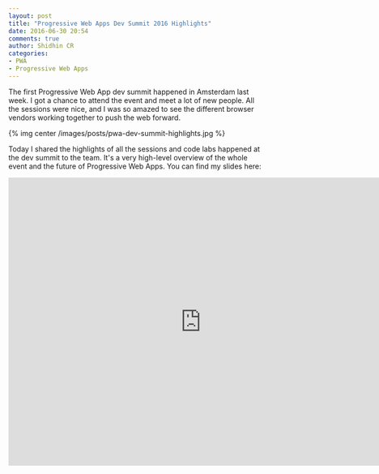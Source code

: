 ```yaml
---
layout: post
title: "Progressive Web Apps Dev Summit 2016 Highlights"
date: 2016-06-30 20:54
comments: true
author: Shidhin CR
categories: 
- PWA
- Progressive Web Apps
---
```


The first Progressive Web App dev summit happened in Amsterdam last week. I got a chance to attend the event and meet a lot of new people. All the sessions were nice, and I was so amazed to see the different browser vendors working together to push the web forward.

{% img center /images/posts/pwa-dev-summit-highlights.jpg %}

Today I shared the highlights of all the sessions and code labs happened at the dev summit to the team. It's a very high-level overview of the whole event and the future of Progressive Web Apps. You can find my slides here:

<iframe src="https://docs.google.com/presentation/d/1I8y_grcX78Hpe3MNzTogjHHZtakVYoAtvk9WKaLz9rY/embed?start=false&loop=false&delayms=3000" frameborder="0" width="760" height="569" allowfullscreen="true" mozallowfullscreen="true" webkitallowfullscreen="true"></iframe>